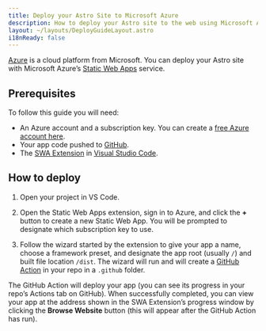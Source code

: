```yaml
---
title: Deploy your Astro Site to Microsoft Azure
description: How to deploy your Astro site to the web using Microsoft Azure.
layout: ~/layouts/DeployGuideLayout.astro
i18nReady: false
---
```


[Azure](https://azure.microsoft.com/) is a cloud platform from Microsoft. You can deploy your Astro site with Microsoft Azure’s [Static Web Apps](https://aka.ms/staticwebapps) service.

## Prerequisites

To follow this guide you will need:

- An Azure account and a subscription key. You can create a [free Azure account here](https://azure.microsoft.com/free).
- Your app code pushed to [GitHub](https://github.com/).
- The [SWA Extension](https://marketplace.visualstudio.com/items?itemName=ms-azuretools.vscode-azurestaticwebapps) in [Visual Studio Code](https://code.visualstudio.com/).

## How to deploy

1. Open your project in VS Code.

2. Open the Static Web Apps extension, sign in to Azure, and click the **+** button to create a new Static Web App. You will be prompted to designate which subscription key to use.

3. Follow the wizard started by the extension to give your app a name, choose a framework preset, and designate the app root (usually `/`) and built file location `/dist`. The wizard will run and will create a [GitHub Action](https://github.com/features/actions) in your repo in a `.github` folder.

The GitHub Action will deploy your app (you can see its progress in your repo’s Actions tab on GitHub). When successfully completed, you can view your app at the address shown in the SWA Extension’s progress window by clicking the **Browse Website** button (this will appear after the GitHub Action has run).
